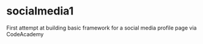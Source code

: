 # socialmedia1
First attempt at building basic framework for a social media profile page via CodeAcademy

